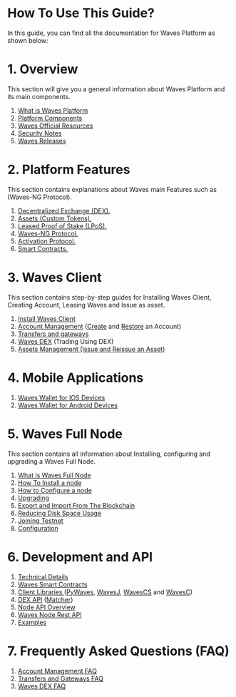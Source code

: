 # How To Use This Guide?

In this guide, you can find all the documentation for Waves Platform as shown below:

# 1. Overview

This section will give you a general information about Waves Platform and its main components.

1. [What is Waves Platform]()
2. [Platform Components](en/overview/platform-components.md)
3. [Waves Official Resources](en/overview/waves-official-resources.md)
4. [Security Notes](en/overview/security-notes.md)
5. [Waves Releases](en/overview/waves-releases.md)

# 2. Platform Features

This section contains explanations about Waves main Features such as \(Waves-NG Protocol\).

1. [Decentralized Exchange \(DEX\).](en/platform-features/decentralized-cryptocurrency-exchange-dex.md)
2. [Assets \(Custom Tokens\).](en/platform-features/assets-custom-tokens.md)
3. [Leased Proof of Stake \(LPoS\).](en/platform-features/leased-proof-of-stake-lpos.md)
4. [Waves-NG Protocol.](en/platform-features/waves-ng-protocol.md)
5. [Activation Protocol.](en/platform-features/activation-protocol.md)
6. [Smart Contracts.](en/platform-features/smart-contracts.md)

# 3. Waves Client

This section contains step-by-step guides for Installing Waves Client, Creating Account, Leasing Waves and Issue as asset.

1. [Install Waves Client](en/waves-client/install-waves-client.md)
2. [Account Management](en/waves-client/account-management.md) \([Create](en/waves-client/account-management/creating-an-account.md) and [Restore](en/waves-client/account-management/restore-an-account.md) an Account\)
3. [Transfers and gateways](/waves-client/wallet-management.md)
4. [Waves DEX](en/waves-client/waves-dex.md) \(Trading Using DEX\)
5. [Assets Management \(Issue and Reissue an Asset\)](/waves-client/assets-management.md)

# 4. Mobile Applications

1. [Waves Wallet for IOS Devices](en/mobile-apps/iOS.md)
2. [Waves Wallet for Android Devices](en/mobile-apps/android.md)

# 5. Waves Full Node

This section contains all information about Installing, configuring and upgrading a Waves Full Node.

1. [What is Waves Full Node](en/waves-full-node/what-is-a-full-node.md)
2. [How To Install a node](en/waves-full-node/how-to-install-a-node/how-to-install-a-node.md)
3. [How to Configure a node](en/waves-full-node/how-to-configure-a-node.md)
4. [Upgrading](en/waves-full-node/upgrading.md)
5. [Export and Import From The Blockchain](en/waves-full-node/export-and-import-from-the-blockchain.md)
6. [Reducing Disk Space Usage](en/waves-full-node/reducing-disk-space-usage.md)
7. [Joining Testnet](en/waves-full-node/joining-testnet.md)
8. [Configuration](en/waves-full-node/configuration.md)

# 6. Development and API

1. [Technical Details](en/technical-details/technical-details.md)
2. [Waves Smart Contracts](en/technical-details/waves-contracts-language-description.md)
3. [Client Libraries ](en/development-and-api/client-libraries.md)\([PyWaves](en/development-and-api/client-libraries/pywaves.md), [WavesJ](en/development-and-api/client-libraries/wavesj.md), [WavesCS](en/development-and-api/client-libraries/wavescs.md) and [WavesC](en/development-and-api/client-libraries/waves-c.md)\)
4. [DEX API](en/development-and-api/dex-api.md) \([Matcher](en/development-and-api/dex-api/matcher.md)\)
5. [Node API Overview](https://legacy.gitbook.com/book/waves-platform/wavesdocs/edit#)
6. [Waves Node Rest API](/development-and-api/waves-node-rest-api.md)
7. [Examples](en/development-and-api/examples.md)

# 7. Frequently Asked Questions \(FAQ\)

1. [Account Management FAQ](en/frequently-asked-questions-faq/account-management-faq.md)
2. [Transfers and Gateways FAQ](en/frequently-asked-questions-faq/transfers-and-gateways-faq.md)
3. [Waves DEX FAQ](en/frequently-asked-questions-faq/waves-dex-faq.md)
